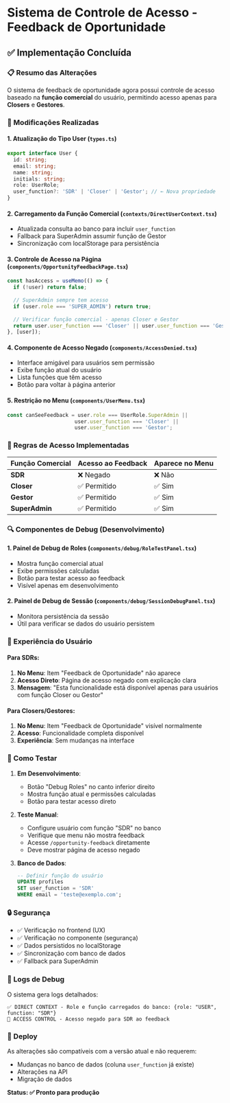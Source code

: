 # Sistema de Controle de Acesso - Feedback de Oportunidade

## ✅ **Implementação Concluída**

### **📋 Resumo das Alterações**

O sistema de feedback de oportunidade agora possui controle de acesso baseado na **função comercial** do usuário, permitindo acesso apenas para **Closers** e **Gestores**.

### **🔧 Modificações Realizadas**

#### **1. Atualização do Tipo User** (`types.ts`)
```typescript
export interface User {
  id: string;
  email: string;
  name: string;
  initials: string;
  role: UserRole;
  user_function?: 'SDR' | 'Closer' | 'Gestor'; // ← Nova propriedade
}
```

#### **2. Carregamento da Função Comercial** (`contexts/DirectUserContext.tsx`)
- Atualizada consulta ao banco para incluir `user_function`
- Fallback para SuperAdmin assumir função de Gestor
- Sincronização com localStorage para persistência

#### **3. Controle de Acesso na Página** (`components/OpportunityFeedbackPage.tsx`)
```typescript
const hasAccess = useMemo(() => {
  if (!user) return false;
  
  // SuperAdmin sempre tem acesso
  if (user.role === 'SUPER_ADMIN') return true;
  
  // Verificar função comercial - apenas Closer e Gestor
  return user.user_function === 'Closer' || user.user_function === 'Gestor';
}, [user]);
```

#### **4. Componente de Acesso Negado** (`components/AccessDenied.tsx`)
- Interface amigável para usuários sem permissão
- Exibe função atual do usuário
- Lista funções que têm acesso
- Botão para voltar à página anterior

#### **5. Restrição no Menu** (`components/UserMenu.tsx`)
```typescript
const canSeeFeedback = user.role === UserRole.SuperAdmin || 
                      user.user_function === 'Closer' || 
                      user.user_function === 'Gestor';
```

### **🎯 Regras de Acesso Implementadas**

| Função Comercial | Acesso ao Feedback | Aparece no Menu |
|------------------|-------------------|-----------------|
| **SDR** | ❌ Negado | ❌ Não |
| **Closer** | ✅ Permitido | ✅ Sim |
| **Gestor** | ✅ Permitido | ✅ Sim |
| **SuperAdmin** | ✅ Permitido | ✅ Sim |

### **🔍 Componentes de Debug** (Desenvolvimento)

#### **1. Painel de Debug de Roles** (`components/debug/RoleTestPanel.tsx`)
- Mostra função comercial atual
- Exibe permissões calculadas
- Botão para testar acesso ao feedback
- Visível apenas em desenvolvimento

#### **2. Painel de Debug de Sessão** (`components/debug/SessionDebugPanel.tsx`)
- Monitora persistência da sessão
- Útil para verificar se dados do usuário persistem

### **📱 Experiência do Usuário**

#### **Para SDRs:**
1. **No Menu**: Item "Feedback de Oportunidade" não aparece
2. **Acesso Direto**: Página de acesso negado com explicação clara
3. **Mensagem**: "Esta funcionalidade está disponível apenas para usuários com função Closer ou Gestor"

#### **Para Closers/Gestores:**
1. **No Menu**: Item "Feedback de Oportunidade" visível normalmente
2. **Acesso**: Funcionalidade completa disponível
3. **Experiência**: Sem mudanças na interface

### **🧪 Como Testar**

1. **Em Desenvolvimento**:
   - Botão "Debug Roles" no canto inferior direito
   - Mostra função atual e permissões calculadas
   - Botão para testar acesso direto

2. **Teste Manual**:
   - Configure usuário com função "SDR" no banco
   - Verifique que menu não mostra feedback
   - Acesse `/opportunity-feedback` diretamente
   - Deve mostrar página de acesso negado

3. **Banco de Dados**:
   ```sql
   -- Definir função do usuário
   UPDATE profiles 
   SET user_function = 'SDR' 
   WHERE email = 'teste@exemplo.com';
   ```

### **🔒 Segurança**

- ✅ Verificação no frontend (UX)
- ✅ Verificação no componente (segurança)
- ✅ Dados persistidos no localStorage
- ✅ Sincronização com banco de dados
- ✅ Fallback para SuperAdmin

### **📝 Logs de Debug**

O sistema gera logs detalhados:
```
✅ DIRECT CONTEXT - Role e função carregados do banco: {role: "USER", function: "SDR"}
🔐 ACCESS CONTROL - Acesso negado para SDR ao feedback
```

### **🚀 Deploy**

As alterações são compatíveis com a versão atual e não requerem:
- Mudanças no banco de dados (coluna `user_function` já existe)
- Alterações na API
- Migração de dados

**Status: ✅ Pronto para produção**
